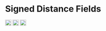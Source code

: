 # Signed Distance Fields
[<img alt="github" src="https://img.shields.io/badge/github--MAA28-Signed--Distance--Fields?style=for-the-badge&labelColor=555555&logo=github" height="20">](https://github.com/MAA28/Signed-Distance-Fields)
[<img alt="crates.io" src="https://img.shields.io/crates/v/signed_distance_field?style=for-the-badge&color=fc8d62&logo=rust" height="20">](https://crates.io/crates/signed_distance_fields)
[<img alt="docs.rs" src="https://img.shields.io/badge/docs.rs-Signed--Distance--Field-b84a6e1?style=for-the-badge&labelColor=555555&logo=docs.rs" height="20">](https://docs.rs/crate/signed_distance_fields/1.0.0)


